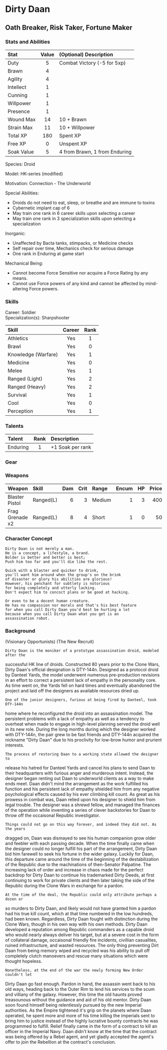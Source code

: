 # Dirty Daan
## Oath Breaker, Risk Taker, Fortune Maker

### Stats and Abilities

| Stat      | Value | (Optional) Description        |
|:----------|:-----:|:------------------------------|
| Duty      | 5     | Combat Victory (-5 for 5xp)   |
| Brawn     | 4     |                               |
| Agility   | 4     |                               |
| Intellect | 1     |                               |
| Cunning   | 1     |                               |
| Willpower | 1     |                               |
| Presence  | 1     |                               |
| Wound Max | 14    | 10 + Brawn                    |
| Strain Max| 11    | 10 + Willpower                |
| Total XP  | 180   | Spent XP                      |
| Free XP   | 0     | Unspent XP                    |
| Soak Value| 5     | 4 from Brawn, 1 from Enduring |

Species: Droid

Model:  HK-series (modified)

Motivation: Connection - The Underworld

Special Abilities:  
- Droids do not need to eat, sleep, or breathe and are immune to toxins  
- Cybernetic implant cap of 6  
- May train one rank in 6 career skills upon selecting a career  
- May train one rank in 3 specialization skills upon selecting a specialization  

Inorganic:  
- Unaffected by Bacta tanks, stimpacks, or Medicine checks  
- Self repair over time, Mechanics check for serious damage  
- One rank in Enduring at game start  

Mechanical Being:  
- Cannot become Force Sensitive nor acquire a Force Rating by any means.  
- Cannot use Force powers of any kind and cannot be affected by mind-altering
  Force powers.  

### Skills

Career: Soldier  
Specialization(s): Sharpshooter  

| Skill                     | Career | Rank |
|:--------------------------|:------:|:----:|
| Athletics                 | Yes    | 1    |
| Brawl                     | Yes    | 0    |
| Knowledge (Warfare)       | Yes    | 1    |
| Medicine                  | Yes    | 0    |
| Melee                     | Yes    | 1    |
| Ranged (Light)            | Yes    | 2    |
| Ranged (Heavy)            | Yes    | 2    |
| Survival                  | Yes    | 1    |
| Cool                      | Yes    | 0    |
| Perception                | Yes    | 1    |

### Talents

| Talent        | Rank | Description                |
|:--------------|:----:|:---------------------------|
| Enduring      | 1    | +1 Soak per rank           |

### Gear

### Weapons

| Weapon          | Skill     | Dam | Crit | Range  | Encum | HP | Price | Special         |
|:----------------|:----------|----:|-----:|:-------|------:|---:|------:|:----------------|
| Blaster Pistol  | Ranged(L) | 6   | 3    | Medium | 1     | 3  | 400   | Stun            |
| Frag Grenade x2 | Ranged(L) | 8   | 4    | Short  | 1     | 0  | 50    | Blast 6         |

### Character Concept

```
Dirty Daan is not merely a man. 
He is a concept, a lifestyle, a brand. 
Bolder is better and better is best;
Push him too far and you'll die like the rest.

Quick with a blaster and quicker to drink,
you'll want him around when the group's on the brink
of disaster or glory his abilities are glorious!
However, his penchant for subtlety is notorious
for being completely and utterly lacking. 
Don't expect him to concoct plans or be good at hacking.

Or even to be a decent human creature.
He has no compassion nor morals and that's his best feature
for when you call Dirty Daan you'd best be hurting a lot
because when you call Dirty Daan what you get is an
assassination robot.
```

### Background

(Visionary Opportunists)
(The New Recruit)

    Dirty Daan is the moniker of a prototype assassination droid, modeled after the 
successful HK line of droids. Constructed 80 years prior to the Clone Wars, Dirty 
Daan's official designation is DTY-144n. Designed as a protocol droid by Danteel 
Yards, the model underwent numerous pre-production revisions in an effort to correct 
a persistent lack of empathy in the personality core. As time went on, the Yards 
fell on hard times and eventually abandoned the project and laid off the designers 
as available resources dried up. 

    One of the junior designers, furious at being fired by Danteel, took DTY-144n 
home where he reconfigured the droid into an assassination model. The persistent 
problems with a lack of empathy as well as a tendency to overheat when made to engage 
in high-level planning served the droid well in its new role. During the long months
during which the designer worked with DTY-144n, the pair grew to be fast friends and
DTY-144n acquired the nickname "Dirty Daan" due to his proclivity for low-brow humor
and prurient interests.

    The process of restoring Daan to a working state allowed the designer to
release his hatred for Danteel Yards and cancel his plans to send Daan to their
headquarters with furious anger and murderous intent. Instead, the designer began
renting out Daan to underworld clients as a way to make ends meet. Daan didn't mind
the arrangement as the work fulfilled his function and his persistent lack of
empathy shielded him from any negative psychological effects caused by his ever
climbing kill count. As great as his prowess in combat was, Daan relied upon his
designer to shield him from legal trouble. The designer was a shrewd fellow, and 
managed the finances of the operation while inventing a series of clever backstories
for Daan to throw off the occaisonal Republic investigator. 

    Things could not go on this way forever, and indeed they did not. As the years
dragged on, Daan was dismayed to see his human companion grow older and feebler 
with each passing decade. When the time finally came when the designer could no 
longer fulfill his part of the arrangement, Dirty Daan bid him farewell to seek his
fortune in the wider galaxy. Luckily for Daan, this departure came around the time
of the beginning of the destabilization of the Republic due to the machinations of 
then-Senator Palpatine. The increasing lack of order and increase in chaos made for
the perfect backdrop for Dirty Daan to continue his trademarked Dirty Deeds, at 
first continuing to work for private clients and then later taking the side of the
Republic during the Clone Wars in exchange for a pardon. 

    At the time of the deal, the Republic could only attribute perhaps a dozen or 
so murders to Dirty Daan, and likely would not have granted him a pardon had his 
true kill count, which at that time numbered in the low hundreds, had been known.
Regardless, Dirty Daan fought with distinction during the Clone Wars, though in his
own way with his own methods. Dirty Daan developed a reputation among Republic 
commanders as a capable droid who would nearly always deliver his target, but at a 
severe cost in the form of collateral damage, occaisonal friendly fire incidents, 
civillian casualites, ruined infrastructure, and wasted resources. The only thing
preventing Dirt Daan from being memory wiped and recycled was his ability to pull
off completely clutch manoevers and rescue many situations which were thought 
hopeless.

    Nonetheless, at the end of the war the newly forming New Order couldn't let 
Dirty Daan go fast enough. Pardon in hand, the assassin went back to his old ways,
heading back to the Outer Rim to lend his services to the scum and villiany of the
galaxy. However, this time the old haunts proved treasounous without the guidance 
and aid of his old mentor. Dirty Daan soon found himself being relentlessly pursued
by the new Imperial authorities. As the Empire tightened it's grip on the planets 
where Daan operated, he spent more and more of his time killing the imperials sent
to bring him to justice instead of the highly lucrative bounty contracts he was
programmed to fulfill. Relief finally came in the form of a contract to kill an 
officer in the Imperial Navy. Daan didn't know at the time that the contract was
being offered by a Rebel agent, and yet gladly accepted the agent's offer to join
the Rebellion at the contract's conclusion. 



